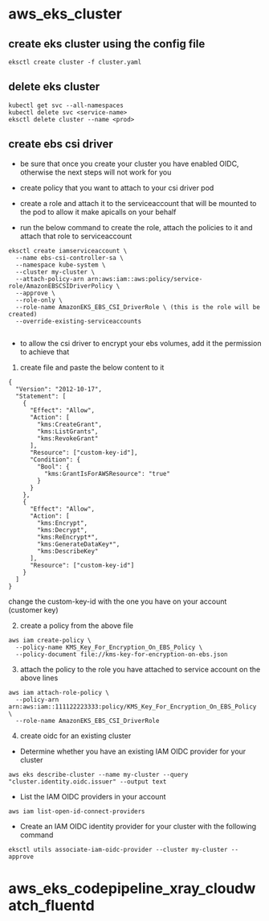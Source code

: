 # aws_eks_cluster

## create eks cluster using the config file

```
eksctl create cluster -f cluster.yaml
```
## delete eks cluster


```
kubectl get svc --all-namespaces
kubectl delete svc <service-name>
eksctl delete cluster --name <prod>

```

## create ebs csi driver 

* be sure that once you create your cluster you have enabled OIDC, otherwise the next steps 
will not work for you

* create policy that you want to attach to your csi driver pod
* create a role and attach it to the serviceaccount that will be mounted to the pod to allow it make apicalls 
on your behalf



* run the below command to create the role, attach the policies to it and attach that role to serviceaccount

```
eksctl create iamserviceaccount \
  --name ebs-csi-controller-sa \
  --namespace kube-system \
  --cluster my-cluster \
  --attach-policy-arn arn:aws:iam::aws:policy/service-role/AmazonEBSCSIDriverPolicy \
  --approve \
  --role-only \
  --role-name AmazonEKS_EBS_CSI_DriverRole \ (this is the role will be created)
  --override-existing-serviceaccounts 
    
```

* to allow the csi driver to encrypt your ebs volumes, add it the permission to achieve that

1. create file and paste the below content to it

```
{
  "Version": "2012-10-17",
  "Statement": [
    {
      "Effect": "Allow",
      "Action": [
        "kms:CreateGrant",
        "kms:ListGrants",
        "kms:RevokeGrant"
      ],
      "Resource": ["custom-key-id"],
      "Condition": {
        "Bool": {
          "kms:GrantIsForAWSResource": "true"
        }
      }
    },
    {
      "Effect": "Allow",
      "Action": [
        "kms:Encrypt",
        "kms:Decrypt",
        "kms:ReEncrypt*",
        "kms:GenerateDataKey*",
        "kms:DescribeKey"
      ],
      "Resource": ["custom-key-id"]
    }
  ]
}
```
change the custom-key-id with the one you have on your account (customer key)

2. create a policy from the above file

```
aws iam create-policy \
  --policy-name KMS_Key_For_Encryption_On_EBS_Policy \
  --policy-document file://kms-key-for-encryption-on-ebs.json

```
3. attach the policy to the role you have attached to service account on the above lines
```
aws iam attach-role-policy \
  --policy-arn arn:aws:iam::111122223333:policy/KMS_Key_For_Encryption_On_EBS_Policy \
  --role-name AmazonEKS_EBS_CSI_DriverRole
```

4. create oidc for an existing cluster

* Determine whether you have an existing IAM OIDC provider for your cluster

```
aws eks describe-cluster --name my-cluster --query "cluster.identity.oidc.issuer" --output text
```

* List the IAM OIDC providers in your account

```
aws iam list-open-id-connect-providers
```

* Create an IAM OIDC identity provider for your cluster with the following command

```
eksctl utils associate-iam-oidc-provider --cluster my-cluster --approve
```
# aws_eks_codepipeline_xray_cloudwatch_fluentd

